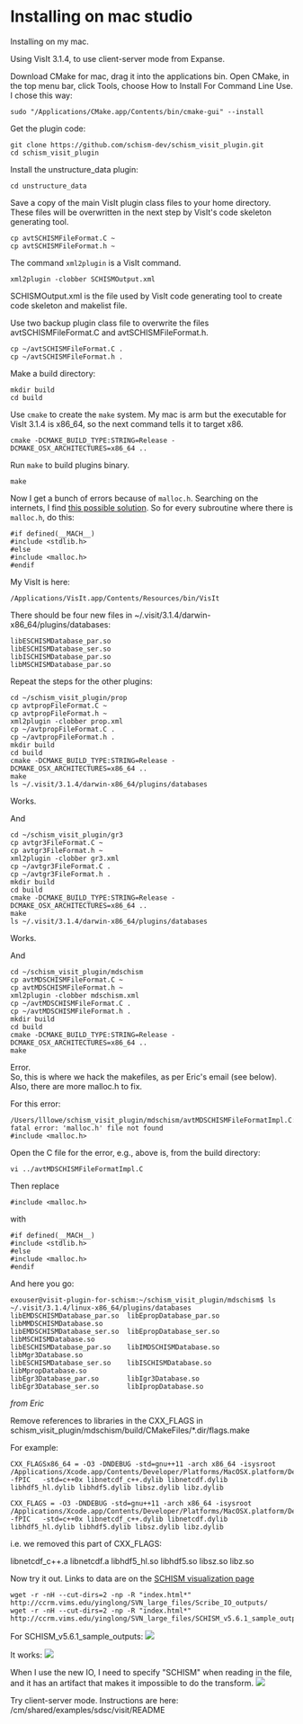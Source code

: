 # Installing on mac studio

Installing on my mac.

Using VisIt 3.1.4, to use client-server mode from Expanse.

Download CMake for mac, drag it into the applications bin.  Open CMake, in the top menu bar, click Tools, 
choose How to Install For Command Line Use.  I chose this way:
```
sudo "/Applications/CMake.app/Contents/bin/cmake-gui" --install
```


Get the plugin code:
```
git clone https://github.com/schism-dev/schism_visit_plugin.git
cd schism_visit_plugin
```

Install the unstructure_data plugin:
```
cd unstructure_data
```
Save a copy of the main VisIt plugin class files to your home directory. These files will be overwritten in the next step by VisIt's code skeleton generating tool.
```
cp avtSCHISMFileFormat.C ~
cp avtSCHISMFileFormat.h ~
```
The command `xml2plugin` is a VisIt command.
```
xml2plugin -clobber SCHISMOutput.xml
```
SCHISMOutput.xml is the file used by VisIt code generating tool to create code skeleton and makelist file.

Use two backup plugin class file to overwrite the files avtSCHISMFileFormat.C and avtSCHISMFileFormat.h.
```
cp ~/avtSCHISMFileFormat.C .
cp ~/avtSCHISMFileFormat.h .
```

Make a build directory:
```
mkdir build
cd build
```

Use `cmake` to create the `make` system.  My mac is arm but the executable for VisIt 3.1.4 is x86_64, so the next command tells it to target x86.
```
cmake -DCMAKE_BUILD_TYPE:STRING=Release -DCMAKE_OSX_ARCHITECTURES=x86_64 ..
```

Run `make` to build plugins binary. 
```
make
```

Now I get a bunch of errors because of `malloc.h`.  Searching on the internets, I find [this possible solution](https://github.com/RIOT-OS/RIOT/issues/2361).
So for every subroutine where there is `malloc.h`, do this:
```
#if defined(__MACH__)
#include <stdlib.h>
#else
#include <malloc.h>
#endif
```

My VisIt is here:
```
/Applications/VisIt.app/Contents/Resources/bin/VisIt
```


There should be four new files in ~/.visit/3.1.4/darwin-x86_64/plugins/databases:
```
libESCHISMDatabase_par.so
libESCHISMDatabase_ser.so
libISCHISMDatabase_par.so
libMSCHISMDatabase_par.so
```


Repeat the steps for the other plugins:
```
cd ~/schism_visit_plugin/prop
cp avtpropFileFormat.C ~
cp avtpropFileFormat.h ~
xml2plugin -clobber prop.xml
cp ~/avtpropFileFormat.C .
cp ~/avtpropFileFormat.h .
mkdir build
cd build
cmake -DCMAKE_BUILD_TYPE:STRING=Release -DCMAKE_OSX_ARCHITECTURES=x86_64 ..
make
ls ~/.visit/3.1.4/darwin-x86_64/plugins/databases
```
Works.

And
```
cd ~/schism_visit_plugin/gr3
cp avtgr3FileFormat.C ~
cp avtgr3FileFormat.h ~
xml2plugin -clobber gr3.xml
cp ~/avtgr3FileFormat.C .
cp ~/avtgr3FileFormat.h .
mkdir build
cd build
cmake -DCMAKE_BUILD_TYPE:STRING=Release -DCMAKE_OSX_ARCHITECTURES=x86_64 ..
make
ls ~/.visit/3.1.4/darwin-x86_64/plugins/databases
```
Works.

And
```
cd ~/schism_visit_plugin/mdschism
cp avtMDSCHISMFileFormat.C ~
cp avtMDSCHISMFileFormat.h ~
xml2plugin -clobber mdschism.xml
cp ~/avtMDSCHISMFileFormat.C .
cp ~/avtMDSCHISMFileFormat.h .
mkdir build
cd build
cmake -DCMAKE_BUILD_TYPE:STRING=Release -DCMAKE_OSX_ARCHITECTURES=x86_64 ..
make
```
Error.  
So, this is where we hack the makefiles, as per Eric's email (see below).  Also, there are more malloc.h to fix.

For this error:
```
/Users/lllowe/schism_visit_plugin/mdschism/avtMDSCHISMFileFormatImpl.C:42:10: fatal error: 'malloc.h' file not found
#include <malloc.h>
```
Open the C file for the error, e.g., above is, from the build directory:
```
vi ../avtMDSCHISMFileFormatImpl.C
```
Then replace
```
#include <malloc.h>
```
with
```
#if defined(__MACH__)
#include <stdlib.h>
#else
#include <malloc.h>
#endif
```



And here you go:
```
exouser@visit-plugin-for-schism:~/schism_visit_plugin/mdschism$ ls ~/.visit/3.1.4/linux-x86_64/plugins/databases
libEMDSCHISMDatabase_par.so  libEpropDatabase_par.so  libMMDSCHISMDatabase.so
libEMDSCHISMDatabase_ser.so  libEpropDatabase_ser.so  libMSCHISMDatabase.so
libESCHISMDatabase_par.so    libIMDSCHISMDatabase.so  libMgr3Database.so
libESCHISMDatabase_ser.so    libISCHISMDatabase.so    libMpropDatabase.so
libEgr3Database_par.so	     libIgr3Database.so
libEgr3Database_ser.so	     libIpropDatabase.so
```

*from Eric*

Remove references to libraries in the CXX_FLAGS in schism_visit_plugin/mdschism/build/CMakeFiles/*.dir/flags.make

For example:
```
CXX_FLAGSx86_64 = -O3 -DNDEBUG -std=gnu++11 -arch x86_64 -isysroot /Applications/Xcode.app/Contents/Developer/Platforms/MacOSX.platform/Developer/SDKs/MacOSX13.1.sdk -fPIC   -std=c++0x libnetcdf_c++.dylib libnetcdf.dylib libhdf5_hl.dylib libhdf5.dylib libsz.dylib libz.dylib

CXX_FLAGS = -O3 -DNDEBUG -std=gnu++11 -arch x86_64 -isysroot /Applications/Xcode.app/Contents/Developer/Platforms/MacOSX.platform/Developer/SDKs/MacOSX13.1.sdk -fPIC   -std=c++0x libnetcdf_c++.dylib libnetcdf.dylib libhdf5_hl.dylib libhdf5.dylib libsz.dylib libz.dylib
```
i.e. we removed this part of CXX_FLAGS:

libnetcdf_c++.a libnetcdf.a libhdf5_hl.so libhdf5.so libsz.so libz.so


Now try it out.  Links to data are on the [SCHISM visualization page](https://schism-dev.github.io/schism/master/getting-started/visualization.html)

```
wget -r -nH --cut-dirs=2 -np -R "index.html*" http://ccrm.vims.edu/yinglong/SVN_large_files/Scribe_IO_outputs/
wget -r -nH --cut-dirs=2 -np -R "index.html*" http://ccrm.vims.edu/yinglong/SVN_large_files/SCHISM_v5.6.1_sample_outputs/
```

For SCHISM_v5.6.1_sample_outputs:
![](READ_OLDIO.png)

It works:
![](OLD_IO.png)


When I use the new IO, I need to specify "SCHISM" when reading in the file, and it has an artifact that makes it impossible to do the transform.
![](artifact.png)

Try client-server mode.  Instructions are here: /cm/shared/examples/sdsc/visit/README
